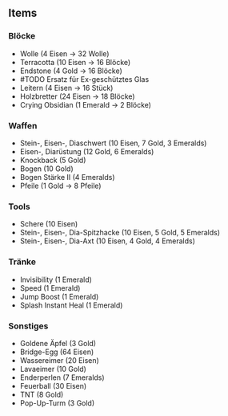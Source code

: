 ## Items
### Blöcke
- Wolle (4 Eisen -> 32 Wolle)
- Terracotta (10 Eisen -> 16 Blöcke)
- Endstone (4 Gold -> 16 Blöcke)
- #TODO Ersatz für Ex-geschütztes Glas
- Leitern (4 Eisen -> 16 Stück)
- Holzbretter (24 Eisen -> 18 Blöcke)
- Crying Obsidian (1 Emerald -> 2 Blöcke)
  
### Waffen
- Stein-, Eisen-, Diaschwert (10 Eisen, 7 Gold, 3 Emeralds)
- Eisen-, Diarüstung (12 Gold, 6 Emeralds)
- Knockback (5 Gold)
- Bogen (10 Gold)
- Bogen Stärke II (4 Emeralds)
- Pfeile (1 Gold -> 8 Pfeile)
  
### Tools
- Schere (10 Eisen)
- Stein-, Eisen-, Dia-Spitzhacke (10 Eisen, 5 Gold, 5 Emeralds)
- Stein-, Eisen-, Dia-Axt (10 Eisen, 4 Gold, 4 Emeralds)

### Tränke
- Invisibility (1 Emerald)
- Speed (1 Emerald)
- Jump Boost (1 Emerald)
- Splash Instant Heal (1 Emerald)

### Sonstiges
- Goldene Äpfel (3 Gold)
- Bridge-Egg (64 Eisen)
- Wassereimer (20 Eisen)
- Lavaeimer (10 Gold)
- Enderperlen (7 Emeralds)
- Feuerball (30 Eisen)
- TNT (8 Gold)
- Pop-Up-Turm (3 Gold)